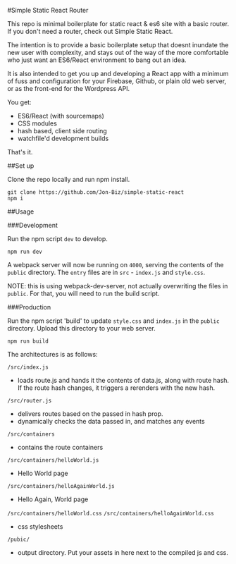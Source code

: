 #Simple Static React Router

This repo is minimal boilerplate for static react & es6 site with a basic router. If you don't need a router, check out Simple Static React.

The intention is to provide a basic boilerplate setup that doesnt inundate the new user with complexity, and stays out of the way of the more comfortable who just want an ES6/React environment to bang out an idea.

It is also intended to get you up and developing a React app with a minimum of fuss and configuration for your Firebase, Github, or plain old web server, or as the front-end for the Wordpress API.

You get:
- ES6/React (with sourcemaps)
- CSS modules
- hash based, client side routing
- watchfile'd development builds

That's it.

##Set up

Clone the repo locally and run npm install.

```
git clone https://github.com/Jon-Biz/simple-static-react
npm i
```

##Usage

###Development

Run the npm script `dev` to develop.

```
npm run dev
```

A webpack server will now be running on `4000`, serving the contents of the `public` directory. The `entry` files are in `src` - `index.js` and `style.css`.

NOTE: this is using webpack-dev-server, not actually overwriting the files in `public`. For that, you will need to run the build script.

###Production

Run the npm script 'build' to update `style.css` and `index.js` in the `public` directory. Upload this directory to your web server.

```
npm run build
```

The architectures is as follows:

`/src/index.js`
  * loads route.js and hands it the contents of data.js, along with route hash. If the route hash changes, it triggers a rerenders with the new hash.

`/src/router.js`
  * delivers routes based on the passed in hash prop.
  * dynamically checks the data passed in, and matches any events

`/src/containers`

  * contains the route containers

`/src/containers/helloWorld.js`
  * Hello World page

`/src/containers/helloAgainWorld.js`
  * Hello Again, World page

`/src/containers/helloWorld.css`
`/src/containers/helloAgainWorld.css`
  * css stylesheets

`/pubic/`
  * output directory. Put your assets in here next to the compiled js and css.
